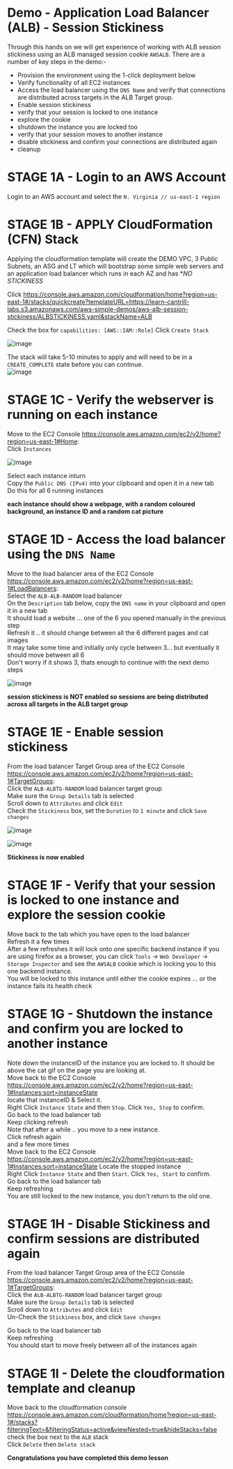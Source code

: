 # Demo - Application Load Balancer (ALB) - Session Stickiness  

Through this hands on we will get experience of working with ALB session stickiness using an ALB managed session cookie `AWSALB`. 
There are a number of key steps in the demo:-  

- Provision the environment using the 1-click deployment below
- Verify functionality of all EC2 instances
- Access the load balancer using the `DNS Name` and verify that connections are distributed across targets in the ALB Target group.
- Enable session stickiness
- verify that your session is locked to one instance
- explore the cookie
- shutdown the instance you are locked too
- verify that your session moves to another instance
- disable stickiness and confirm your connections are distributed again
- cleanup

# STAGE 1A - Login to an AWS Account    
Login to an AWS account and select the `N. Virginia // us-east-1 region`    

# STAGE 1B - APPLY CloudFormation (CFN) Stack  
Applying the cloudformation template will create the DEMO VPC, 3 Public Subnets, an ASG and LT which will bootstrap some simple web servers and an application load balancer which runs in each AZ and has **NO STICKINESS*  

Click https://console.aws.amazon.com/cloudformation/home?region=us-east-1#/stacks/quickcreate?templateURL=https://learn-cantrill-labs.s3.amazonaws.com/aws-simple-demos/aws-alb-session-stickiness/ALBSTICKINESS.yaml&stackName=ALB  

Check the box for `capabilities: [AWS::IAM::Role]`
Click `Create Stack`

![image](https://user-images.githubusercontent.com/116161693/218762014-7c0b4127-e333-4ae6-bb61-d4e6460c5bd4.png)

The stack will take 5-10 minutes to apply and will need to be in a `CREATE_COMPLETE` state before you can continue.  
![image](https://user-images.githubusercontent.com/116161693/218762066-5e8ccb76-3ded-4b33-a35d-42e3ad53d2c6.png)

# STAGE 1C - Verify the webserver is running on each instance
Move to the EC2 Console https://console.aws.amazon.com/ec2/v2/home?region=us-east-1#Home:  
Click `Instances`

![image](https://user-images.githubusercontent.com/116161693/218762168-e38a31db-e4a1-41af-9c17-8d569ae40505.png)

Select each instance inturn  
Copy the `Public DNS (IPv4)` into your clipboard and open it in a new tab  
Do this for all 6 running instances  

**each instance should show a webpage, with a random coloured background, an instance ID and a random cat picture**  


# STAGE 1D - Access the load balancer using the `DNS Name`
Move to the load balancer area of the EC2 Console https://console.aws.amazon.com/ec2/v2/home?region=us-east-1#LoadBalancers:  
Select the `ALB-ALB-RANDOM` load balancer   
On the `Description` tab below, copy the `DNS name` in your clipboard and open it in a new tab  
It should load a website ... one of the 6 you opened manually in the previous step  
Refresh it .. it should change between all the 6 different pages and cat images  
It may take some time and initially only cycle between 3... but eventually it should move between all 6  
Don't worry if it shows 3, thats enough to continue with the next demo steps  

![image](https://user-images.githubusercontent.com/116161693/218762307-44b428cc-36a8-4458-ad7d-4a2709fd420d.png)

**session stickiness is NOT enabled so sessions are being distributed across all targets in the ALB target group**   

# STAGE 1E - Enable session stickiness

From the load balancer Target Group area of the EC2 Console https://console.aws.amazon.com/ec2/v2/home?region=us-east-1#TargetGroups:  
Click the `ALB-ALBTG-RANDOM` load balancer target group   
Make sure the `Group Details` tab is selected  
Scroll down to `Attributes` and click `Edit`  
Check the `Stickiness` box, set the `Duration` to `1 minute` and click `Save changes`  

![image](https://user-images.githubusercontent.com/116161693/218762762-ae523e15-1645-46aa-b612-cb307b701f43.png)

![image](https://user-images.githubusercontent.com/116161693/218762895-d51f49ce-4f59-4b0a-abd1-1ecce319e51c.png)

**Stickiness is now enabled**

# STAGE 1F - Verify that your session is locked to one instance and explore the session cookie
Move back to the tab which you have open to the load balancer  
Refresh it a few times  
After a few refreshes it will lock onto one specific backend instance
if you are using firefox as a browser, you can click `Tools` -> `Web Developer` -> `Storage Inspector` and see the `AWSALB` cookie which is locking you to this one backend instance.  
You will be locked to this instance until either the cookie expires ... or the instance fails its health check  


# STAGE 1G - Shutdown the instance and confirm you are locked to another instance
Note down the instanceID of the instance you are locked to. It should be above the cat gif on the page you are looking at.  
Move back to the EC2 Console https://console.aws.amazon.com/ec2/v2/home?region=us-east-1#Instances:sort=instanceState  
locate that instanceID & Select it.  
Right Click `Instance State` and then `Stop`. Click `Yes, Stop` to confirm.  
Go back to the load balancer tab  
Keep clicking refresh  
Note that after a while .. you move to a new instance.  
Click refresh again  
and a few more times  
Move back to the EC2 Console https://console.aws.amazon.com/ec2/v2/home?region=us-east-1#Instances:sort=instanceState
Locate the stopped instance  
Right Click `Instance State` and then `Start`. Click `Yes, Start` to confirm.  
Go back to the load balancer tab  
Keep refreshing  
You are still locked to the new instance, you don't return to the old one.  


# STAGE 1H - Disable Stickiness and confirm sessions are distributed again
From the load balancer Target Group area of the EC2 Console https://console.aws.amazon.com/ec2/v2/home?region=us-east-1#TargetGroups:  
Click the `ALB-ALBTG-RANDOM` load balancer target group   
Make sure the `Group Details` tab is selected  
Scroll down to `Attributes` and click `Edit`  
Un-Check the `Stickiness` box, and click `Save changes` 

Go back to the load balancer tab  
Keep refreshing  
You should start to move freely between all of the instances again  


# STAGE 1I - Delete the cloudformation template and cleanup
Move back to the cloudformation console https://console.aws.amazon.com/cloudformation/home?region=us-east-1#/stacks?filteringText=&filteringStatus=active&viewNested=true&hideStacks=false  
check the box next to the `ALB` stack  
Click `Delete` then `Delete stack`  

**Congratulations you have completed this demo lesson**
